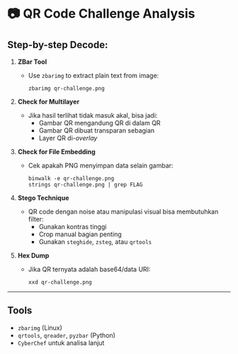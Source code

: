 # 📷 QR Code Challenge Analysis

## Step-by-step Decode:

1. **ZBar Tool**
   - Use `zbarimg` to extract plain text from image:
     ```
     zbarimg qr-challenge.png
     ```

2. **Check for Multilayer**
   - Jika hasil terlihat tidak masuk akal, bisa jadi:
     - Gambar QR mengandung QR di dalam QR
     - Gambar QR dibuat transparan sebagian
     - Layer QR di-*overlay*

3. **Check for File Embedding**
   - Cek apakah PNG menyimpan data selain gambar:
     ```
     binwalk -e qr-challenge.png
     strings qr-challenge.png | grep FLAG
     ```

4. **Stego Technique**
   - QR code dengan noise atau manipulasi visual bisa membutuhkan filter:
     - Gunakan kontras tinggi
     - Crop manual bagian penting
     - Gunakan `steghide`, `zsteg`, atau `qrtools`

5. **Hex Dump**
   - Jika QR ternyata adalah base64/data URI:
     ```
     xxd qr-challenge.png
     ```

---

## Tools

- `zbarimg` (Linux)
- `qrtools`, `qreader`, `pyzbar` (Python)
- `CyberChef` untuk analisa lanjut